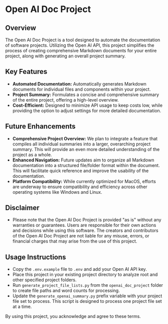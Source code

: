 # Open AI Doc Project

## Overview

The Open AI Doc Project is a tool designed to automate the documentation of software projects. Utilizing the Open AI API, this project simplifies the process of creating comprehensive Markdown documents for your entire project, along with generating an overall project summary.

## Key Features

- **Automated Documentation:** Automatically generates Markdown documents for individual files and components within your project.
- **Project Summary:** Formulates a concise and comprehensive summary of the entire project, offering a high-level overview.
- **Cost-Efficient:** Designed to minimize API usage to keep costs low, while providing the option to adjust settings for more detailed documentation.

## Future Enhancements

- **Comprehensive Project Overview:** We plan to integrate a feature that compiles all individual summaries into a larger, overarching project summary. This will provide an even more detailed understanding of the project as a whole.
- **Enhanced Navigation:** Future updates aim to organize all Markdown documentation into a structured file/folder format within the document. This will facilitate quick reference and improve the usability of the documentation.
- **Platform Compatibility:** While currently optimized for MacOS, efforts are underway to ensure compatibility and efficiency across other operating systems like Windows and Linux.

## Disclaimer

- Please note that the Open AI Doc Project is provided "as is" without any warranties or guarantees. Users are responsible for their own actions and decisions while using this software. The creators and contributors of the Open AI Doc Project are not liable for any misuse, errors, or financial charges that may arise from the use of this project.

## Usage Instructions

- Copy the `.env.example` file to `.env` and add your Open AI API key.
- Place this project in your existing project directory to analyze root and other specified project folders.
- Run `generate_project_file_lists.py` from the `openai_doc_project` folder to create file paths and word counts for processing.
- Update the `generate_openai_summary.py` prefix variable with your project file set to process. This script is designed to process one project file set at a time.

By using this project, you acknowledge and agree to these terms.
